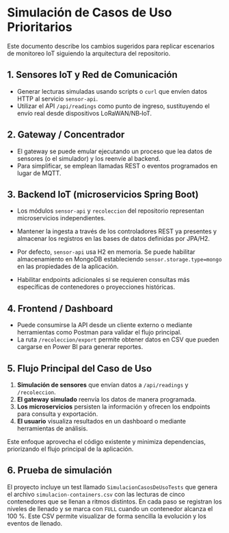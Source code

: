 # Simulación de Casos de Uso Prioritarios

Este documento describe los cambios sugeridos para replicar escenarios de monitoreo IoT siguiendo la arquitectura del repositorio.

## 1. Sensores IoT y Red de Comunicación
- Generar lecturas simuladas usando scripts o `curl` que envíen datos HTTP al servicio `sensor-api`.
- Utilizar el API `/api/readings` como punto de ingreso, sustituyendo el envío real desde dispositivos LoRaWAN/NB‑IoT.

## 2. Gateway / Concentrador
- El gateway se puede emular ejecutando un proceso que lea datos de sensores (o el simulador) y los reenvíe al backend.
- Para simplificar, se emplean llamadas REST o eventos programados en lugar de MQTT.

## 3. Backend IoT (microservicios Spring Boot)
- Los módulos `sensor-api` y `recoleccion` del repositorio representan microservicios independientes.
- Mantener la ingesta a través de los controladores REST ya presentes y almacenar los registros en las bases de datos definidas por JPA/H2.
- Por defecto, `sensor-api` usa H2 en memoria. Se puede habilitar almacenamiento en MongoDB
  estableciendo `sensor.storage.type=mongo` en las propiedades de la aplicación.

- Habilitar endpoints adicionales si se requieren consultas más específicas de contenedores o proyecciones históricas.

## 4. Frontend / Dashboard
- Puede consumirse la API desde un cliente externo o mediante herramientas como Postman para validar el flujo principal.
- La ruta `/recoleccion/export` permite obtener datos en CSV que pueden cargarse en Power BI para generar reportes.

## 5. Flujo Principal del Caso de Uso
1. **Simulación de sensores** que envían datos a `/api/readings` y `/recoleccion`.
2. **El gateway simulado** reenvía los datos de manera programada.
3. **Los microservicios** persisten la información y ofrecen los endpoints para consulta y exportación.
4. **El usuario** visualiza resultados en un dashboard o mediante herramientas de análisis.

Este enfoque aprovecha el código existente y minimiza dependencias, priorizando el flujo principal de la aplicación.

## 6. Prueba de simulación

El proyecto incluye un test llamado `SimulacionCasosDeUsoTests` que genera el
archivo `simulacion-containers.csv` con las lecturas de cinco contenedores que
se llenan a ritmos distintos. En cada paso se registran los niveles de llenado
y se marca con `FULL` cuando un contenedor alcanza el 100 %. Este CSV permite
visualizar de forma sencilla la evolución y los eventos de llenado.

